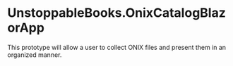 # UnstoppableBooks.OnixCatalogBlazorApp
This prototype will allow a user to collect ONIX files and present them in an organized manner.
